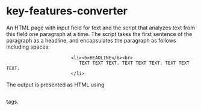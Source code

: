 # key-features-converter

An HTML page with input field for text and the script that analyzes text from this field one paragraph at a time. The script takes the first sentence of the paragraph as a headline, and encapsulates the paragraph as follows including spaces:

```
                        <li><b>HEADLINE</b><br>
                           TEXT TEXT TEXT. TEXT TEXT TEXT. TEXT TEXT TEXT.    
                        </li>
```

The output is presented as HTML using <pre></pre> tags.
